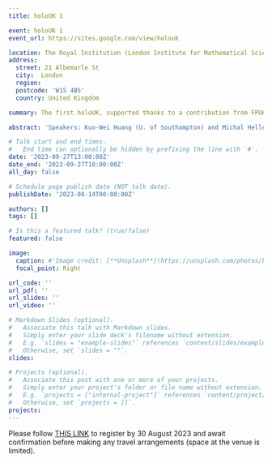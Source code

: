```yaml
---
title: holoUK 1

event: holoUK 1
event_url: https://sites.google.com/view/holouk

location: The Royal Institution (London Institute for Mathematical Sciences)
address:
  street: 21 Albemarle St
  city:  London
  region: 
  postcode: 'W1S 4BS'
  country: United Kingdom

summary: The first holoUK, supported thanks to a contribution from FPUK and organized in collaboration with Damian Galante, Felix Haehl, and Mark Mezei.

abstract: 'Speakers: Kuo-Wei Huang (U. of Southampton) and Michal Heller (Ghent University)'

# Talk start and end times.
#   End time can optionally be hidden by prefixing the line with `#`.
date: '2023-09-27T13:00:00Z'
date_end: '2023-09-27T18:00:00Z'
all_day: false

# Schedule page publish date (NOT talk date).
publishDate: '2023-08-14T00:00:00Z'

authors: []
tags: []

# Is this a featured talk? (true/false)
featured: false

image:
  caption: #'Image credit: [**Unsplash**](https://unsplash.com/photos/bzdhc5b3Bxs)'
  focal_point: Right

url_code: ''
url_pdf: ''
url_slides: ''
url_video: ''

# Markdown Slides (optional).
#   Associate this talk with Markdown slides.
#   Simply enter your slide deck's filename without extension.
#   E.g. `slides = "example-slides"` references `content/slides/example-slides.md`.
#   Otherwise, set `slides = ""`.
slides:

# Projects (optional).
#   Associate this post with one or more of your projects.
#   Simply enter your project's folder or file name without extension.
#   E.g. `projects = ["internal-project"]` references `content/project/deep-learning/index.md`.
#   Otherwise, set `projects = []`.
projects:
---
```


Please follow [THIS LINK](https://docs.google.com/forms/d/e/1FAIpQLSdvtalg2i0UXiU7w4-eYJKvDNe9g1Nx00v_d-XloG1gNF5wgQ/viewform) to register by 30 August 2023 and await confirmation before making any travel arrangements (space at the venue is limited).
